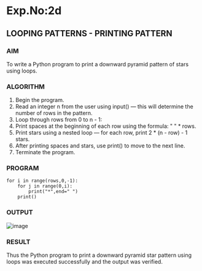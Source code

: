 # Exp.No:2d
## LOOPING PATTERNS - PRINTING PATTERN

### AIM  
To write a Python program to print a downward pyramid pattern of stars using loops.

### ALGORITHM

1. Begin the program.
2. Read an integer n from the user using input() — this will determine the number of rows in the pattern.
3. Loop through rows from 0 to n - 1:
4. Print spaces at the beginning of each row using the formula: " " * rows.
5. Print stars using a nested loop — for each row, print 2 * (n - row) - 1 stars.
6. After printing spaces and stars, use print() to move to the next line.
7. Terminate the program.

### PROGRAM
```rows=int(input())
for i in range(rows,0,-1):
    for j in range(0,i):
        print("*",end=" ")
    print()
```

### OUTPUT

![image](https://github.com/user-attachments/assets/c2d55029-730a-42ae-9912-31714fde4ad2)

### RESULT
Thus the Python program to print a downward pyramid star pattern using loops was executed successfully and the output was verified.


